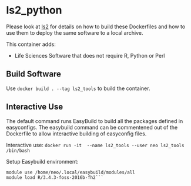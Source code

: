 # ls2_python


Please look at [ls2](https://github.com/FredHutch/ls2) for details on how to build these Dockerfiles and how to use them to deploy the same software to a local archive.

This container adds:

* Life Sciences Software that does not require R, Python or Perl

## Build Software

Use `docker build . --tag ls2_tools` to build the container.

## Interactive Use
The default command runs EasyBuild to build all the packages defined in easyconfigs.  The easybuild command can be commentened out of the Dockerfile to allow interactive building of easyconfig files.

Interactive use: `docker run -it  --name ls2_tools --user neo ls2_tools /bin/bash`

Setup Easybuild environment:

```source /home/neo/.local/lmod/lmod/init/bash
module use /home/neo/.local/easybuild/modules/all
module load R/3.4.3-foss-2016b-fh2```
